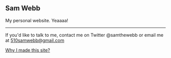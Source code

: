 Sam Webb
---------

My personal website. Yeaaaa!

---------

If you'd like to talk to me, contact me on Twitter @samthewebb or email me at 510samwebb@gmail.com

[Why I made this site?](https://github.com/salexzee/samwebb-rails/blob/master/why.md)
